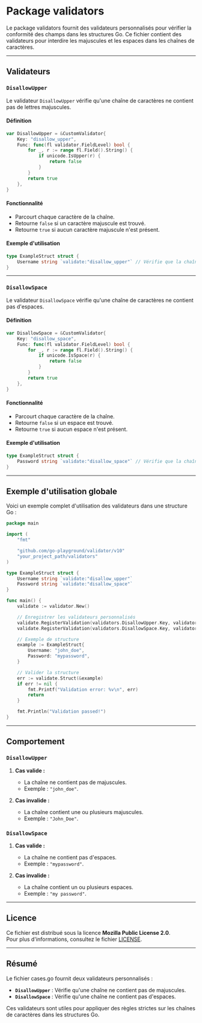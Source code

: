 # **Package validators**

Le package validators fournit des validateurs personnalisés pour vérifier la conformité des champs dans les structures Go. Ce fichier contient des validateurs pour interdire les majuscules et les espaces dans les chaînes de caractères.

---

## **Validateurs**

### **`DisallowUpper`**

Le validateur `DisallowUpper` vérifie qu'une chaîne de caractères ne contient pas de lettres majuscules.

#### **Définition**

```go
var DisallowUpper = &CustomValidator{
	Key: "disallow_upper",
	Func: func(fl validator.FieldLevel) bool {
		for _, r := range fl.Field().String() {
			if unicode.IsUpper(r) {
				return false
			}
		}
		return true
	},
}
```

#### **Fonctionnalité**
- Parcourt chaque caractère de la chaîne.
- Retourne `false` si un caractère majuscule est trouvé.
- Retourne `true` si aucun caractère majuscule n'est présent.

#### **Exemple d'utilisation**

```go
type ExampleStruct struct {
	Username string `validate:"disallow_upper"` // Vérifie que la chaîne ne contient pas de majuscules
}
```

---

### **`DisallowSpace`**

Le validateur `DisallowSpace` vérifie qu'une chaîne de caractères ne contient pas d'espaces.

#### **Définition**

```go
var DisallowSpace = &CustomValidator{
	Key: "disallow_space",
	Func: func(fl validator.FieldLevel) bool {
		for _, r := range fl.Field().String() {
			if unicode.IsSpace(r) {
				return false
			}
		}
		return true
	},
}
```

#### **Fonctionnalité**
- Parcourt chaque caractère de la chaîne.
- Retourne `false` si un espace est trouvé.
- Retourne `true` si aucun espace n'est présent.

#### **Exemple d'utilisation**

```go
type ExampleStruct struct {
	Password string `validate:"disallow_space"` // Vérifie que la chaîne ne contient pas d'espaces
}
```

---

## **Exemple d'utilisation globale**

Voici un exemple complet d'utilisation des validateurs dans une structure Go :

```go
package main

import (
	"fmt"

	"github.com/go-playground/validator/v10"
	"your_project_path/validators"
)

type ExampleStruct struct {
	Username string `validate:"disallow_upper"`
	Password string `validate:"disallow_space"`
}

func main() {
	validate := validator.New()

	// Enregistrer les validateurs personnalisés
	validate.RegisterValidation(validators.DisallowUpper.Key, validators.DisallowUpper.Func)
	validate.RegisterValidation(validators.DisallowSpace.Key, validators.DisallowSpace.Func)

	// Exemple de structure
	example := ExampleStruct{
		Username: "john_doe",
		Password: "mypassword",
	}

	// Valider la structure
	err := validate.Struct(&example)
	if err != nil {
		fmt.Printf("Validation error: %v\n", err)
		return
	}

	fmt.Println("Validation passed!")
}
```

---

## **Comportement**

### **`DisallowUpper`**

1. **Cas valide :**
   - La chaîne ne contient pas de majuscules.
   - Exemple : `"john_doe"`.

2. **Cas invalide :**
   - La chaîne contient une ou plusieurs majuscules.
   - Exemple : `"John_Doe"`.

### **`DisallowSpace`**

1. **Cas valide :**
   - La chaîne ne contient pas d'espaces.
   - Exemple : `"mypassword"`.

2. **Cas invalide :**
   - La chaîne contient un ou plusieurs espaces.
   - Exemple : `"my password"`.

---

## **Licence**

Ce fichier est distribué sous la licence **Mozilla Public License 2.0**.  
Pour plus d'informations, consultez le fichier [LICENSE](https://www.mozilla.org/en-US/MPL/2.0/).

---

## **Résumé**

Le fichier cases.go fournit deux validateurs personnalisés :
- **`DisallowUpper`** : Vérifie qu'une chaîne ne contient pas de majuscules.
- **`DisallowSpace`** : Vérifie qu'une chaîne ne contient pas d'espaces.

Ces validateurs sont utiles pour appliquer des règles strictes sur les chaînes de caractères dans les structures Go.